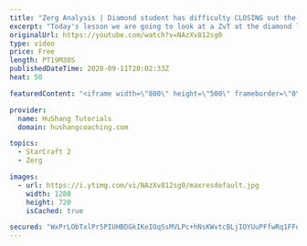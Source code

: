 ```yaml
---
title: "Zerg Analysis | Diamond student has difficulty CLOSING out the MATCH [Starcraft 2]"
excerpt: "Today's lesson we are going to look at a ZvT at the diamond level focusing on the Zerg Analysis. The zerg manages to get into a very strong position but has difficulty closing it out. Let's learn how we can approach this scenario better!  Zerg Analysis | Diamond student has difficulty CLOSING out the"
originalUrl: https://youtube.com/watch?v=NAzXv812sg0
type: video
price: Free
length: PT19M30S
publishedDateTime: 2020-09-11T20:02:33Z
heat: 50

featuredContent: "<iframe width=\"800\" height=\"500\" frameborder=\"0\" src=\"https://www.youtube.com/embed/NAzXv812sg0\" allow=\"accelerometer; autoplay; encrypted-media; gyroscope; picture-in-picture\" allowfullscreen></iframe>"

provider:
  name: HuShang Tutorials
  domain: hushangcoaching.com

topics:
  - StarCraft 2
  - Zerg

images:
  - url: https://i.ytimg.com/vi/NAzXv812sg0/maxresdefault.jpg
    width: 1280
    height: 720
    isCached: true

secured: "WxPrLObTxlPr5PIUHBDGkIKeIOqSsMVLPc+hNsKWvtcBLjIOYUuPFfwRq1FFd845+vnbro6sdgc8fXalpkNOyIH+J73w7sUaDcbEN0MNzxCfEOSlcAhHCk/bARoNcmLjOKdwOWBilkcYR7Q8Si7Qcb9nElRLJ6WRv5yIakY7x65sv5OOyJwm2wYzUBYaQL1wDJc5mZLz+ODCJ1IP9m4ce3DnlS4drBGWL8sbCZN27Az18KKq9JfpYJB/Ezkwx+4ZXMu21sK8VNJoPJ5i4+r0to5H+qg5WKKf+YRiQ4vdcPyxrP5j5yXS5RZUEyBxXvpYUbLCPbCLkG7T6TSOgln689+tnoTNjer0i3qZbHlVlqL4QxrfX0TpCV9GZHTtPsZcgt+6T1sCVVq6CSbO8YrFEjPfLxMEZtWqS9dEHo4+06A=;oxmh9y5b13hmzES3SaFCzg=="
---
```


